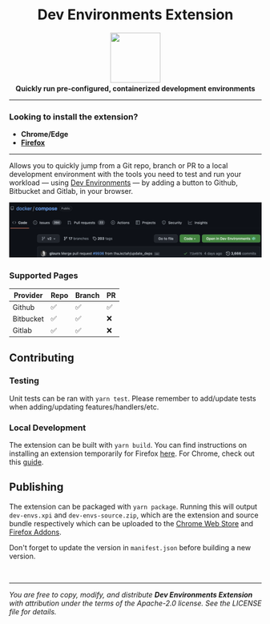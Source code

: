 <h1 align="center">Dev Environments Extension</h1>

<div align="center">
  <img width="100" height="100" src="https://github.com/docker/awesome-compose/raw/master/icon_devenvs.svg" />
</div>

<div align="center">
  <strong>Quickly run pre-configured, containerized development environments</strong>
</div>

---

### Looking to install the extension?

- **Chrome/Edge**
- [**Firefox**](https://addons.mozilla.org/en-US/firefox/addon/docker-dev-environments/)

---

Allows you to quickly jump from a Git repo, branch or PR to a local development environment with the tools you need to test and run your workload — using [Dev Environments](https://docs.docker.com/desktop/dev-environments/) — by adding a button to Github, Bitbucket and Gitlab, in your browser.

<img src="./docs/button_github_example.png" />

### Supported Pages

| Provider  | Repo               | Branch             | PR                 |
| --------- | ------------------ | ------------------ | ------------------ |
| Github    | :white_check_mark: | :white_check_mark: | :white_check_mark: |
| Bitbucket | :white_check_mark: | :white_check_mark: | :x:                |
| Gitlab    | :white_check_mark: | :white_check_mark: | :x:                |

## Contributing

### Testing

Unit tests can be ran with `yarn test`. Please remember to add/update tests when adding/updating features/handlers/etc.

### Local Development

The extension can be built with `yarn build`. You can find instructions on installing an extension temporarily for Firefox [here](https://extensionworkshop.com/documentation/develop/temporary-installation-in-firefox/). For Chrome, check out this [guide](https://developer.chrome.com/docs/extensions/mv3/getstarted/development-basics/#load-unpacked).

## Publishing

The extension can be packaged with `yarn package`. Running this will output `dev-envs.xpi` and `dev-envs-source.zip`, which are the extension and source bundle respectively which can be uploaded to the [Chrome Web Store](https://chrome.google.com/webstore/category/extensions) and [Firefox Addons](https://addons.mozilla.org/en-US/firefox/).

Don't forget to update the version in `manifest.json` before building a new version.

<br>

---

_You are free to copy, modify, and distribute **Dev Environments Extension** with attribution under the terms of the Apache-2.0 license. See the LICENSE file for details._
